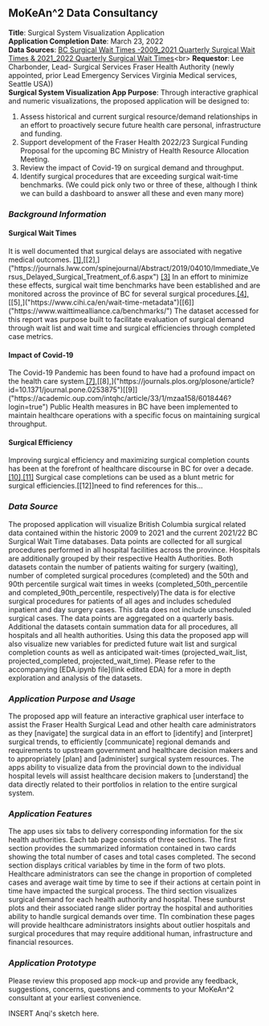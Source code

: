 ## MoKeAn^2 Data Consultancy

**Title**: Surgical System Visualization Application<br>
**Application Completion Date**: March 23, 2022<br>
**Data Sources**: [BC Surgical Wait Times -2009_2021 Quarterly Surgical Wait Times & 2021_2022 Quarterly Surgical Wait Times]("https://catalogue.data.gov.bc.ca/dataset/bc-surgical-wait-times/resource/f294562c-a6fd-4d7f-8f99-c51c91891c67")<br>
**Requestor**: Lee Charbonder, Lead- Surgical Services Fraser Health Authority (newly appointed, prior Lead Emergency Services Virginia Medical services, Seattle USA))<br>
**Surgical System Visualization App Purpose**: Through interactive graphical and numeric visualizations, the proposed application will be designed to:  
1) Assess historical and current surgical resource/demand relationships in an effort to proactively secure future health care personal, infrastructure and funding.
2) Support development of the Fraser Health 2022/23 Surgical Funding Proposal for the upcoming BC Ministry of Health Resource Allocation Meeting. 
3) Review the impact of Covid-19 on surgical demand and throughput.   
4) Identify surgical procedures that are exceeding surgical wait-time benchmarks.
(We could pick only two or three of these, although I think we can build a dashboard to answer all these and even many more)

### *Background Information*
#### Surgical Wait Times
It is well documented that surgical delays are associated with negative medical outcomes. [[1],]("https://www.ncbi.nlm.nih.gov/pmc/articles/PMC4582239/")[[2],]("https://journals.lww.com/spinejournal/Abstract/2019/04010/Immediate_Versus_Delayed_Surgical_Treatment_of.6.aspx") [[3]]("https://www.cmaj.ca/content/182/15/1609.short") In an effort to minimize these effects, surgical wait time benchmarks have been established and are monitored across the province of BC for several surgical procedures.[[4],]("https://www2.gov.bc.ca/gov/content/health/accessing-health-care/surgical-wait-times/understanding-wait-times/wait-time-targets")[[5],]("https://www.cihi.ca/en/wait-time-metadata")[[6]]("https://www.waittimealliance.ca/benchmarks/") The dataset accessed for this report was purpose built to facilitate evaluation of surgical demand through wait list and wait time and surgical efficiencies through completed case metrics. 

#### Impact of Covid-19
The Covid-19 Pandemic has been found to have had a profound impact on the health care system.[[7],]("https://www.cihi.ca/en/covid-19-resources/impact-of-covid-19-on-canadas-health-care-systems/the-big-picture")[[8],]("https://journals.plos.org/plosone/article?id=10.1371/journal.pone.0253875")[[9]]("https://academic.oup.com/intqhc/article/33/1/mzaa158/6018446?login=true")  Public Health measures in BC have been implemented to maintain healthcare operations with a specific focus on maintaining surgical throughput.  

#### Surgical Efficiency
Improving surgical efficiency and maximizing surgical completion counts has been at the forefront of healthcare discourse in BC for over a decade.[[10],](""https://www.doctorsofbc.ca/sites/default/files/enhancingsurgicalcare_web.pdf)[[11]]("https://bcpsqc.ca/improve-care/surgery/")  Surgical case completions can be used as a blunt metric for surgical efficiencies.[[12]]need to find references for this...

### *Data Source*
The proposed application will visualize British Columbia surgical related data contained within the historic 2009 to 2021 and the current 2021/22 BC Surgical Wait Time databases. Data points are collected for all surgical procedures performed in all hospital facilities across the province.  Hospitals are additionally grouped by their respective Health Authorities.  Both datasets contain the number of patients waiting for surgery (waiting), number of completed surgical procedures (completed) and the 50th and 90th percentile surgical wait times in weeks (completed_50th_percentile and completed_90th_percentile, respectively)The data is for elective surgical procedures for patients of all ages and includes scheduled inpatient and day surgery cases. This data does not include unscheduled surgical cases. The data points are aggregated on a quarterly basis. Additional the datasets contain summation data for all procedures, all hospitals and all health authorities. Using this data the proposed app will also visualize new variables for predicted future wait list and surgical completion counts as well as anticipated wait-times (projected_wait_list, projected_completed, projected_wait_time).  Please refer to the accompanying [EDA.ipynb file](link edited EDA) for a more in depth exploration and analysis of the datasets.

### *Application Purpose and Usage*
The proposed app will feature an interactive graphical user interface to assist the Fraser Health Surgical Lead and other health care administrators as they [navigate] the surgical data in an effort to [identify] and [interpret] surgical trends, to efficiently [communicate] regional demands and requirements to upstream government and healthcare decision makers and to appropriately [plan] and [administer] surgical system resources. The apps ability to visualize data from the provincial down to the individual hospital levels will assist healthcare decision makers to [understand] the data directly related to their portfolios in relation to the entire surgical system.  


### *Application Features*
The app uses six tabs to delivery corresponding information for the six health authorities. Each tab page consists of three sections. The first section provides the summarized information contained in two cards showing the total number of cases and total cases completed. The second section displays critical variables by time in the form of two plots. Healthcare administrators can see the change in proportion of completed cases and average wait time by time to see if their actions at certain point in time have impacted the surgical process. The third section visualizes surgical demand for each health authority and hospital.  These sunburst plots and their associated range slider portray the hospital and authorities ability to handle surgical demands over time. TIn combination these pages will provide healthcare administrators insights about outlier hospitals and surgical procedures that may require additional human, infrastructure and financial resources.


### *Application Prototype*
Please review this proposed app mock-up and provide any feedback, suggestions, concerns, questions and comments to your MoKeAn^2 consultant at your earliest convenience.

INSERT Anqi's sketch here.
